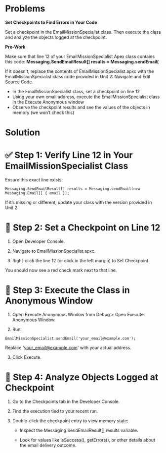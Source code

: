 # Problems

**Set Checkpoints to Find Errors in Your Code**

Set a checkpoint in the EmailMissionSpecialist class. Then execute the class and analyze the objects logged at the checkpoint.

**Pre-Work**

Make sure that line 12 of your EmailMissionSpecialist Apex class contains this code:
**Messaging.SendEmailResult[] results = Messaging.sendEmail(**

If it doesn't, replace the contents of EmailMissionSpecialist.apxc with the EmailMissionSpecialist class code provided in Unit 2: Navigate and Edit Source Code.

* In the EmailMissionSpecialist class, set a checkpoint on line 12
* Using your own email address, execute the EmailMissionSpecialist class in the Execute Anonymous window
* Observe the checkpoint results and see the values of the objects in memory (we won’t check this)


# Solution

# ✅ Step 1: Verify Line 12 in Your EmailMissionSpecialist Class

Ensure this exact line exists:

``` apex
Messaging.SendEmailResult[] results = Messaging.sendEmail(new Messaging.Email[] { email });

```
If it’s missing or different, update your class with the version provided in Unit 2.

# 📍 Step 2: Set a Checkpoint on Line 12
1. Open Developer Console.

2. Navigate to EmailMissionSpecialist.apxc.

3. Right-click the line 12 (or click in the left margin) to Set Checkpoint.

You should now see a red check mark next to that line.

# 🚀 Step 3: Execute the Class in Anonymous Window

1. Open Execute Anonymous Window from Debug > Open Execute Anonymous Window.

2. Run:

```apex
EmailMissionSpecialist.sendEmail('your_email@example.com');
```
Replace 'your_email@example.com' with your actual address.

3. Click Execute.

# 🔎 Step 4: Analyze Objects Logged at Checkpoint
1. Go to the Checkpoints tab in the Developer Console.

2. Find the execution tied to your recent run.

3. Double-click the checkpoint entry to view memory state:

    - Inspect the Messaging.SendEmailResult[] results variable.

    - Look for values like isSuccess(), getErrors(), or other details about the email delivery outcome.


